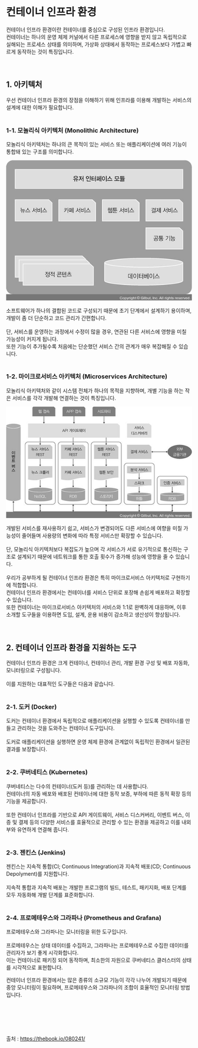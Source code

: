# 컨테이너 인프라 환경
컨테이너 인프라 환경이란 컨테이너를 중심으로 구성된 인프라 환경입니다.
</br>
컨테이너는 하나의 운영 체제 커널에서 다른 프로세스에 영향을 받지 않고 독립적으로 실해되는 프로세스 상태를 의미하며, 가상화 상태에서 동작하는 프로세스보다 가볍고 빠르게 동작하는 것이 특징입니다.
</br>
</br>
</br>
## 1. 아키텍처
우선 컨테이너 인프라 환경의 장점을 이해하기 위해 인프라를 이용해 개발하는 서비스의 설계에 대한 이해가 필요합니다.
</br>
</br>
### 1-1. 모놀리식 아키텍처 (Monolithic Architecture)
모놀리식 아키텍처는 하나의 큰 목적이 있는 서비스 또는 애플리케이션에 여러 기능이 통합돼 있는 구조를 의미합니다.  

![img](../image/정현주-image1.jpg)

소프트웨어가 하나의 결합된 코드로 구성되기 때문에 초기 단계에서 설계하기 용이하며, 개발이 좀 더 단순하고 코드 관리가 간편합니다.
</br>
</br>
단, 서비스를 운영하는 과정에서 수정이 많을 경우, 연관된 다른 서비스에 영향을 미칠 가능성이 커지게 됩니다.  
또한 기능이 추가될수록 처음에는 단순했던 서비스 간의 관계가 매우 복잡해질 수 있습니다.
</br>
</br>
### 1-2. 마이크로서비스 아키텍처 (Microservices Architecture)
모놀리식 아키텍처와 같이 시스템 전체가 하나의 목적을 지향하며, 개별 기능을 하는 작은 서비스를 각각 개발해 연결하는 것이 특징입니다.  

![img](../image/정현주-image2.jpg)

개발된 서비스를 재사용하기 쉽고, 서비스가 변경되어도 다른 서비스에 여향을 미칠 가능성이 줄어들며 사용량의 변화에 따라 특정 서비스만 확장할 수 있습니다.
</br>
</br>
단, 모놀리식 아키텍처보다 복잡도가 높으며 각 서비스가 서로 유기적으로 통신하는 구조로 설계되기 때문에 네트워크를 통한 호출 횟수가 증가해 성능에 영향을 줄 수 있습니다.
</br>
</br>
우리가 공부하게 될 컨테이너 인프라 환경은 특히 마이크로서비스 아키텍처로 구현하기에 적합합니다.  
컨테이너 인프라 환경에서는 컨테이너를 서비스 단위로 포장해 손쉽게 배포하고 확장할 수 있습니다.  
또한 컨테이너는 마이크로서비스 아키텍처의 서비스와 1:1로 완벽하게 대응하며, 이후 소개할 도구들을 이용하면 도입, 설계, 운용 비용이 감소하고 생산성이 향상됩니다.
</br>
</br>
</br>
## 2. 컨테이너 인프라 환경을 지원하는 도구
컨테이너 인프라 환경은 크게 컨테이너, 컨테이너 관리, 개발 환경 구성 및 배포 자동화, 모니터링으로 구성됩니다.
</br>
</br>
이를 지원하는 대표적인 도구들은 다음과 같습니다.
</br>
</br>
### 2-1. 도커 (Docker)
도커는 컨테이너 환경에서 독립적으로 애플리케이션을 실행할 수 있도록 컨테이너를 만들고 관리하는 것을 도와주는 컨테이너 도구입니다.
</br>
</br>
도커로 애플리케이션을 실행하면 운영 체제 환경에 관계없이 독립적인 환경에서 일관된 결과를 보장합니다.
</br>
</br>
### 2-2. 쿠버네티스 (Kubernetes)
쿠버네티스는 다수의 컨테이너(도커 등)를 관리하는 데 사용합니다.  
컨테이너의 자동 배포와 배포된 컨테이너에 대한 동작 보증, 부하에 따른 동적 확장 등의 기능을 제공합니다.
</br>
</br>
또한 컨테이너 인프라를 기반으로 API 게이트웨이, 서비스 디스커버리, 이벤트 버스, 이증 및 결제 등의 다양한 서비스를 효율적으로 관리할 수 있는 환경을 제공하고 이를 내외부와 유연하게 연결해 줍니다.
</br>
</br>
### 2-3. 젠킨스 (Jenkins)
젠킨스는 지속적 통합(CI; Continuous Integration)과 지속적 배포(CD; Continuous Depolyment)를 지원합니다.
</br>
</br>
지속적 통합과 지속적 배포는 개발한 프로그램의 빌드, 테스트, 패키지화, 배포 단계를 모두 자동화해 개발 단계를 표준화합니다.
</br>
</br>
### 2-4. 프로메테우스와 그라파나 (Prometheus and Grafana)
프로메테우스와 그라파나는 모니터링을 위한 도구입니다.
</br>
</br>
프로메테우스는 상태 데이터를 수집하고, 그라파나는 프로메테우스로 수집한 데이터를 관리자가 보기 좋게 시각화합니다.  
이는 컨테이너로 패키징 되어 동작하며, 최소한의 자원으로 쿠버네티스 클러스터의 상태를 시각적으로 표현합니다.

컨테이너 인프라 환경에서는 많은 종류의 소규모 기능이 각각 나누어 개발되기 때문에 중앙 모니터링이 필요하며, 프로메테우스와 그라파나의 조합이 효율적인 모니터링 방법입니다.
</br>
</br>
</br>
</br>
</br>
</br>

출처 : https://thebook.io/080241/
